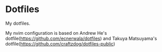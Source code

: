 # Dotfiles

My dotfiles.

My nvim configuration is based on Andrew He's dotfile(https://github.com/ecnerwala/dotfiles) and Takuya Matsuyama's dotfile(https://github.com/craftzdog/dotfiles-public)

